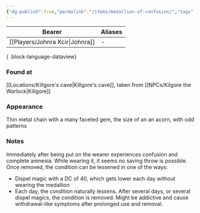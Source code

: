 ```yaml
---
{"dg-publish":true,"permalink":"/items/medallion-of-confusion/","tags":["item"],"noteIcon":"item","created":"2024-01-05T18:41:36.593+01:00","updated":"2024-01-08T12:14:46.540+01:00"}
---
```


| Bearer                  | Aliases |
| ----------------------- | ------- |
| [[Players/Johnra Kcir\|Johnra]] | \-      |

{ .block-language-dataview}
### Found at
[[Locations/Killgore's cave\|Killgore's cave]], taken from [[NPCs/Kilgore the Warlock\|Killgore]]
### Appearance
Thin metal chain with a many faceted gem, the size of an an acorn, with odd patterns
### Notes
Immediately after being put on the wearer experiences confusion and complete amnesia. While wearing it, it seems no saving throw is possible. Once removed, the condition can be lessened in one of the ways:
- Dispel magic with a DC of 40, which gets lower each day without wearing the medallion
- Each day, the condition naturally lessens. 
After several days, or several dispel magics, the condition is removed.
Might be addictive and cause withdrawal-like symptoms after prolonged use and removal.